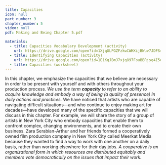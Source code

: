 ```yaml
---
title: Capacities
icon: null
part_number: 3
chapter_number: 5
video: null
pdf: Making and Being Chapter 5.pdf

materials:
  - title: Capacities Vocabulary Development (activity)
    url: https://drive.google.com/open?id=1XjqGLPGZFzkwCWHXijBWuv7JDFS4OxB3
  - title: Identifying Capacities (activity)
    url: https://drive.google.com/open?id=1E1KqJBmJ7xjq897FouBBRjsq4I5oQIBn
  - title: Capacities (worksheet)
---
```


In this chapter, we emphasize the capacities that we believe are necessary in order to be present with yourself and with others throughout your production process. _We use the term **capacity** to refer to an ability to acquire knowledge and embody a way of being (a quality of presence) in daily actions and practices._ We have noticed that artists who are capable of navigating difficult situations—and who continue to enjoy making art for decades—have developed many of the specific capacities that we will discuss in this chapter. For example, we will share the story of a group of artists in New York City who embody capacities that enable them to confront complex, changing environments, and to create their own business. Zara Serabian-Arthur and her friends formed a cooperatively owned film production company in New York City called Meerkat Media because they wanted to find a way to work with one another on a daily basis, rather than working elsewhere for their day jobs. _A cooperative is an organizational form in which resources are distributed equitably and members vote democratically on the issues that impact their work._
